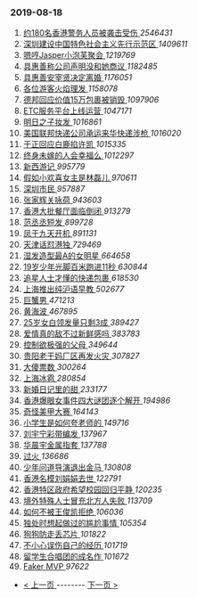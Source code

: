 ### 2019-08-18 
1. [ 约180名香港警务人员被袭击受伤 ](https://s.weibo.com/weibo?q=%23%E7%BA%A6180%E5%90%8D%E9%A6%99%E6%B8%AF%E8%AD%A6%E5%8A%A1%E4%BA%BA%E5%91%98%E8%A2%AB%E8%A2%AD%E5%87%BB%E5%8F%97%E4%BC%A4%23&Refer=top) *2546431*
1. [ 深圳建设中国特色社会主义先行示范区 ](https://s.weibo.com/weibo?q=%23%E6%B7%B1%E5%9C%B3%E5%BB%BA%E8%AE%BE%E4%B8%AD%E5%9B%BD%E7%89%B9%E8%89%B2%E7%A4%BE%E4%BC%9A%E4%B8%BB%E4%B9%89%E5%85%88%E8%A1%8C%E7%A4%BA%E8%8C%83%E5%8C%BA%23&Refer=top) *1409611*
1. [ 嗯哼Jasper小泡芙聚会 ](https://s.weibo.com/weibo?q=%23%E5%97%AF%E5%93%BCJasper%E5%B0%8F%E6%B3%A1%E8%8A%99%E8%81%9A%E4%BC%9A%23&Refer=top) *1219769*
1. [ 具惠善称公司声明没和她商议 ](https://s.weibo.com/weibo?q=%23%E5%85%B7%E6%83%A0%E5%96%84%E7%A7%B0%E5%85%AC%E5%8F%B8%E5%A3%B0%E6%98%8E%E6%B2%A1%E5%92%8C%E5%A5%B9%E5%95%86%E8%AE%AE%23&Refer=top) *1182485*
1. [ 具惠善安宰贤决定离婚 ](https://s.weibo.com/weibo?q=%23%E5%85%B7%E6%83%A0%E5%96%84%E5%AE%89%E5%AE%B0%E8%B4%A4%E5%86%B3%E5%AE%9A%E7%A6%BB%E5%A9%9A%23&Refer=top) *1176051*
1. [ 各位游客火焰理发 ](https://s.weibo.com/weibo?q=%23%E5%90%84%E4%BD%8D%E6%B8%B8%E5%AE%A2%E7%81%AB%E7%84%B0%E7%90%86%E5%8F%91%23&Refer=top) *1158078*
1. [ 德邦回应价值15万包裹被销毁 ](https://s.weibo.com/weibo?q=%23%E5%BE%B7%E9%82%A6%E5%9B%9E%E5%BA%94%E4%BB%B7%E5%80%BC15%E4%B8%87%E5%8C%85%E8%A3%B9%E8%A2%AB%E9%94%80%E6%AF%81%23&Refer=top) *1097906*
1. [ ETC服务平台上线运营 ](https://s.weibo.com/weibo?q=%23ETC%E6%9C%8D%E5%8A%A1%E5%B9%B3%E5%8F%B0%E4%B8%8A%E7%BA%BF%E8%BF%90%E8%90%A5%23&Refer=top) *1047171*
1. [ 明日之子妆发 ](https://s.weibo.com/weibo?q=%23%E6%98%8E%E6%97%A5%E4%B9%8B%E5%AD%90%E5%A6%86%E5%8F%91%23&Refer=top) *1016861*
1. [ 美国联邦快递公司承运来华快递涉枪 ](https://s.weibo.com/weibo?q=%23%E7%BE%8E%E5%9B%BD%E8%81%94%E9%82%A6%E5%BF%AB%E9%80%92%E5%85%AC%E5%8F%B8%E6%89%BF%E8%BF%90%E6%9D%A5%E5%8D%8E%E5%BF%AB%E9%80%92%E6%B6%89%E6%9E%AA%23&Refer=top) *1016020*
1. [ 于正回应白鹿掐许凯 ](https://s.weibo.com/weibo?q=%23%E4%BA%8E%E6%AD%A3%E5%9B%9E%E5%BA%94%E7%99%BD%E9%B9%BF%E6%8E%90%E8%AE%B8%E5%87%AF%23&Refer=top) *1015335*
1. [ 终身未嫁的人会幸福么 ](https://s.weibo.com/weibo?q=%23%E7%BB%88%E8%BA%AB%E6%9C%AA%E5%AB%81%E7%9A%84%E4%BA%BA%E4%BC%9A%E5%B9%B8%E7%A6%8F%E4%B9%88%23&Refer=top) *1012297*
1. [ 新西游记 ](https://s.weibo.com/weibo?q=%23%E6%96%B0%E8%A5%BF%E6%B8%B8%E8%AE%B0%23&Refer=top) *995779*
1. [ 假如小欢喜女主是林磊儿 ](https://s.weibo.com/weibo?q=%23%E5%81%87%E5%A6%82%E5%B0%8F%E6%AC%A2%E5%96%9C%E5%A5%B3%E4%B8%BB%E6%98%AF%E6%9E%97%E7%A3%8A%E5%84%BF%23&Refer=top) *970611*
1. [ 深圳市民 ](https://s.weibo.com/weibo?q=%23%E6%B7%B1%E5%9C%B3%E5%B8%82%E6%B0%91%23&Refer=top) *957887*
1. [ 张家辉关咏荷 ](https://s.weibo.com/weibo?q=%23%E5%BC%A0%E5%AE%B6%E8%BE%89%E5%85%B3%E5%92%8F%E8%8D%B7%23&Refer=top) *943603*
1. [ 香港大批餐厅面临倒闭 ](https://s.weibo.com/weibo?q=%23%E9%A6%99%E6%B8%AF%E5%A4%A7%E6%89%B9%E9%A4%90%E5%8E%85%E9%9D%A2%E4%B8%B4%E5%80%92%E9%97%AD%23&Refer=top) *913279*
1. [ 范丞丞短发 ](https://s.weibo.com/weibo?q=%E8%8C%83%E4%B8%9E%E4%B8%9E%E7%9F%AD%E5%8F%91&Refer=top) *899728*
1. [ 凤于九天开机 ](https://s.weibo.com/weibo?q=%E5%87%A4%E4%BA%8E%E4%B9%9D%E5%A4%A9%E5%BC%80%E6%9C%BA&Refer=top) *891131*
1. [ 天津话怼港独 ](https://s.weibo.com/weibo?q=%23%E5%A4%A9%E6%B4%A5%E8%AF%9D%E6%80%BC%E6%B8%AF%E7%8B%AC%23&Refer=top) *729469*
1. [ 湿发造型最A的女明星 ](https://s.weibo.com/weibo?q=%23%E6%B9%BF%E5%8F%91%E9%80%A0%E5%9E%8B%E6%9C%80A%E7%9A%84%E5%A5%B3%E6%98%8E%E6%98%9F%23&Refer=top) *664658*
1. [ 19岁少年光脚百米跑进11秒 ](https://s.weibo.com/weibo?q=19%E5%B2%81%E5%B0%91%E5%B9%B4%E5%85%89%E8%84%9A%E7%99%BE%E7%B1%B3%E8%B7%91%E8%BF%9B11%E7%A7%92&Refer=top) *630844*
1. [ 追星人士才懂的快递包裹 ](https://s.weibo.com/weibo?q=%23%E8%BF%BD%E6%98%9F%E4%BA%BA%E5%A3%AB%E6%89%8D%E6%87%82%E7%9A%84%E5%BF%AB%E9%80%92%E5%8C%85%E8%A3%B9%23&Refer=top) *618530*
1. [ 上海推出纯沪语早教 ](https://s.weibo.com/weibo?q=%23%E4%B8%8A%E6%B5%B7%E6%8E%A8%E5%87%BA%E7%BA%AF%E6%B2%AA%E8%AF%AD%E6%97%A9%E6%95%99%23&Refer=top) *502677*
1. [ 巨蟹男 ](https://s.weibo.com/weibo?q=%23%E5%B7%A8%E8%9F%B9%E7%94%B7%23&Refer=top) *471213*
1. [ 黄海波 ](https://s.weibo.com/weibo?q=%23%E9%BB%84%E6%B5%B7%E6%B3%A2%23&Refer=top) *467895*
1. [ 25岁女白领发量只剩3成 ](https://s.weibo.com/weibo?q=%2325%E5%B2%81%E5%A5%B3%E7%99%BD%E9%A2%86%E5%8F%91%E9%87%8F%E5%8F%AA%E5%89%A93%E6%88%90%23&Refer=top) *389427*
1. [ 爱情真的敌不过新鲜感吗 ](https://s.weibo.com/weibo?q=%23%E7%88%B1%E6%83%85%E7%9C%9F%E7%9A%84%E6%95%8C%E4%B8%8D%E8%BF%87%E6%96%B0%E9%B2%9C%E6%84%9F%E5%90%97%23&Refer=top) *383783*
1. [ 控制欲极强的父母 ](https://s.weibo.com/weibo?q=%23%E6%8E%A7%E5%88%B6%E6%AC%B2%E6%9E%81%E5%BC%BA%E7%9A%84%E7%88%B6%E6%AF%8D%23&Refer=top) *349644*
1. [ 贵阳老干妈厂区再发火灾 ](https://s.weibo.com/weibo?q=%23%E8%B4%B5%E9%98%B3%E8%80%81%E5%B9%B2%E5%A6%88%E5%8E%82%E5%8C%BA%E5%86%8D%E5%8F%91%E7%81%AB%E7%81%BE%23&Refer=top) *307827*
1. [ 大傻票数 ](https://s.weibo.com/weibo?q=%23%E5%A4%A7%E5%82%BB%E7%A5%A8%E6%95%B0%23&Refer=top) *300264*
1. [ 上海冰雹 ](https://s.weibo.com/weibo?q=%23%E4%B8%8A%E6%B5%B7%E5%86%B0%E9%9B%B9%23&Refer=top) *280854*
1. [ 新婚日记里的甜 ](https://s.weibo.com/weibo?q=%23%E6%96%B0%E5%A9%9A%E6%97%A5%E8%AE%B0%E9%87%8C%E7%9A%84%E7%94%9C%23&Refer=top) *233177*
1. [ 香港爆眼女事件四大谜团逐个解开 ](https://s.weibo.com/weibo?q=%23%E9%A6%99%E6%B8%AF%E7%88%86%E7%9C%BC%E5%A5%B3%E4%BA%8B%E4%BB%B6%E5%9B%9B%E5%A4%A7%E8%B0%9C%E5%9B%A2%E9%80%90%E4%B8%AA%E8%A7%A3%E5%BC%80%23&Refer=top) *194986*
1. [ 奇怪美甲大赛 ](https://s.weibo.com/weibo?q=%23%E5%A5%87%E6%80%AA%E7%BE%8E%E7%94%B2%E5%A4%A7%E8%B5%9B%23&Refer=top) *164143*
1. [ 小学生是如何夸老师的 ](https://s.weibo.com/weibo?q=%23%E5%B0%8F%E5%AD%A6%E7%94%9F%E6%98%AF%E5%A6%82%E4%BD%95%E5%A4%B8%E8%80%81%E5%B8%88%E7%9A%84%23&Refer=top) *149716*
1. [ 刘宇宁彩带编发 ](https://s.weibo.com/weibo?q=%23%E5%88%98%E5%AE%87%E5%AE%81%E5%BD%A9%E5%B8%A6%E7%BC%96%E5%8F%91%23&Refer=top) *137967*
1. [ 华晨宇金属指套 ](https://s.weibo.com/weibo?q=%23%E5%8D%8E%E6%99%A8%E5%AE%87%E9%87%91%E5%B1%9E%E6%8C%87%E5%A5%97%23&Refer=top) *137788*
1. [ 过火 ](https://s.weibo.com/weibo?q=%23%E8%BF%87%E7%81%AB%23&Refer=top) *136686*
1. [ 少年问道导演退出金马 ](https://s.weibo.com/weibo?q=%E5%B0%91%E5%B9%B4%E9%97%AE%E9%81%93%E5%AF%BC%E6%BC%94%E9%80%80%E5%87%BA%E9%87%91%E9%A9%AC&Refer=top) *130808*
1. [ 香港名模刘娟娟去世 ](https://s.weibo.com/weibo?q=%E9%A6%99%E6%B8%AF%E5%90%8D%E6%A8%A1%E5%88%98%E5%A8%9F%E5%A8%9F%E5%8E%BB%E4%B8%96&Refer=top) *122791*
1. [ 香港特区政府希望校园回归平静 ](https://s.weibo.com/weibo?q=%23%E9%A6%99%E6%B8%AF%E7%89%B9%E5%8C%BA%E6%94%BF%E5%BA%9C%E5%B8%8C%E6%9C%9B%E6%A0%A1%E5%9B%AD%E5%9B%9E%E5%BD%92%E5%B9%B3%E9%9D%99%23&Refer=top) *120235*
1. [ 境外特殊人士冒充北方人失败 ](https://s.weibo.com/weibo?q=%23%E5%A2%83%E5%A4%96%E7%89%B9%E6%AE%8A%E4%BA%BA%E5%A3%AB%E5%86%92%E5%85%85%E5%8C%97%E6%96%B9%E4%BA%BA%E5%A4%B1%E8%B4%A5%23&Refer=top) *113709*
1. [ 如何不被王俊凯拒绝 ](https://s.weibo.com/weibo?q=%23%E5%A6%82%E4%BD%95%E4%B8%8D%E8%A2%AB%E7%8E%8B%E4%BF%8A%E5%87%AF%E6%8B%92%E7%BB%9D%23&Refer=top) *106036*
1. [ 独处时想起做过的尴尬事情 ](https://s.weibo.com/weibo?q=%23%E7%8B%AC%E5%A4%84%E6%97%B6%E6%83%B3%E8%B5%B7%E5%81%9A%E8%BF%87%E7%9A%84%E5%B0%B4%E5%B0%AC%E4%BA%8B%E6%83%85%23&Refer=top) *105354*
1. [ 狗狗防走丢芯片 ](https://s.weibo.com/weibo?q=%E7%8B%97%E7%8B%97%E9%98%B2%E8%B5%B0%E4%B8%A2%E8%8A%AF%E7%89%87&Refer=top) *101822*
1. [ 不小心误伤自己的经历 ](https://s.weibo.com/weibo?q=%23%E4%B8%8D%E5%B0%8F%E5%BF%83%E8%AF%AF%E4%BC%A4%E8%87%AA%E5%B7%B1%E7%9A%84%E7%BB%8F%E5%8E%86%23&Refer=top) *101719*
1. [ 留学生合唱团的成名作 ](https://s.weibo.com/weibo?q=%23%E7%95%99%E5%AD%A6%E7%94%9F%E5%90%88%E5%94%B1%E5%9B%A2%E7%9A%84%E6%88%90%E5%90%8D%E4%BD%9C%23&Refer=top) *101672*
1. [ Faker MVP ](https://s.weibo.com/weibo?q=Faker%20MVP&Refer=top) *97622* 

- [ < 上一页 ](https://github.com/able8/weibo-hot-record/blob/master/2019-08-17.md) -------- [ 下一页 > ](https://github.com/able8/weibo-hot-record/blob/master/2019-08-19.md)